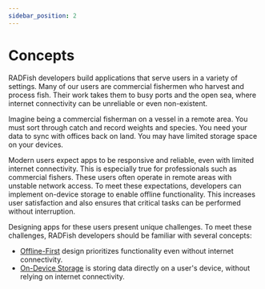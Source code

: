 ```yaml
---
sidebar_position: 2
---
```


# Concepts

RADFish developers build applications that serve users in a variety of settings. Many of our users are commercial fishermen who harvest and process fish. Their work takes them to busy ports and the open sea, where internet connectivity can be unreliable or even non-existent.

Imagine being a commercial fisherman on a vessel in a remote area. You must sort through catch and record weights and species. You need your data to sync with offices back on land. You may have limited storage space on your devices. 

Modern users expect apps to be responsive and reliable, even with limited internet connectivity. This is especially true for professionals such as commercial fishers. These users often operate in remote areas with unstable network access. To meet these expectations, developers can implement on-device storage to enable offline functionality. This increases user satisfaction and also ensures that critical tasks can be performed without interruption.

Designing apps for these users present unique challenges. To meet these challenges, RADFish developers should be familiar with several concepts:

* [Offline-First](https://nmfs-radfish.github.io/radfish/developer-documentation/concepts/offline-first) design prioritizes functionality even without internet connectivity. 
* [On-Device Storage](https://nmfs-radfish.github.io/radfish/developer-documentation/concepts/on-device-storage) is storing data directly on a user's device, without relying on internet connectivity. 